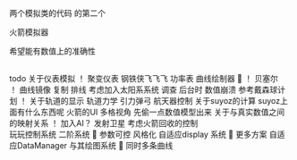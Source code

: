 
两个模拟类的代码 的第二个

火箭模拟器

希望能有数值上的准确性

##

todo
    关于仪表模拟
        ！
        聚变仪表
    钢铁侠飞飞飞
        功率表
    曲线绘制器  🎉
        ！
        贝塞尔  
            ！
        曲线镜像 复制
            排线
    考虑加入太阳系系统
        调查 后台时 数值崩溃
        参考戴森球计划
        ！
        关于轨道的显示
        轨道力学
        引力弹弓
            航天器控制
    关于suyoz的计算
        suyoz上面有什么东西呢
    火箭的UI
    多格视角
    先偷一点数值模型出来
    关于与真实数值之间的映射关系
        ！
    加入AI？
    发射卫星
    考虑火箭回收的控制    
    玩玩控制系统
        二阶系统  🎉
        参数可控
            风格化
    自适应display 系统   🎉
        更多方案
    自适应DataManager 与其绘图系统   🎉
        同时多条曲线

